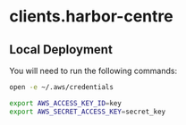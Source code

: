 # clients.harbor-centre

## Local Deployment

You will need to run the following commands:

```bash
open -e ~/.aws/credentials
```

```bash
export AWS_ACCESS_KEY_ID=key
export AWS_SECRET_ACCESS_KEY=secret_key
```

